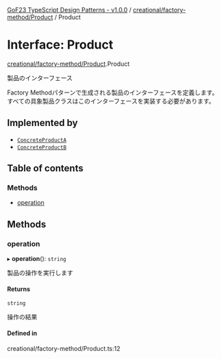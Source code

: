 [GoF23 TypeScript Design Patterns - v1.0.0](../README.md) / [creational/factory-method/Product](../modules/creational_factory_method_Product.md) / Product

# Interface: Product

[creational/factory-method/Product](../modules/creational_factory_method_Product.md).Product

製品のインターフェース

Factory Methodパターンで生成される製品のインターフェースを定義します。
すべての具象製品クラスはこのインターフェースを実装する必要があります。

## Implemented by

- [`ConcreteProductA`](../classes/creational_factory_method_ConcreteProduct.ConcreteProductA.md)
- [`ConcreteProductB`](../classes/creational_factory_method_ConcreteProduct.ConcreteProductB.md)

## Table of contents

### Methods

- [operation](creational_factory_method_Product.Product.md#operation)

## Methods

### operation

▸ **operation**(): `string`

製品の操作を実行します

#### Returns

`string`

操作の結果

#### Defined in

creational/factory-method/Product.ts:12
